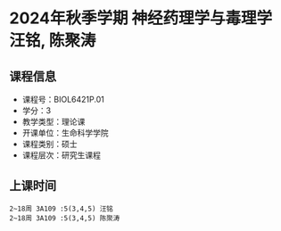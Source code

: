 # 2024年秋季学期 神经药理学与毒理学 汪铭, 陈聚涛






## 课程信息

- 课程号：BIOL6421P.01
- 学分：3
- 教学类型：理论课
- 开课单位：生命科学学院
- 课程类别：硕士
- 课程层次：研究生课程

## 上课时间

```
2~18周 3A109 :5(3,4,5) 汪铭
2~18周 3A109 :5(3,4,5) 陈聚涛
```

